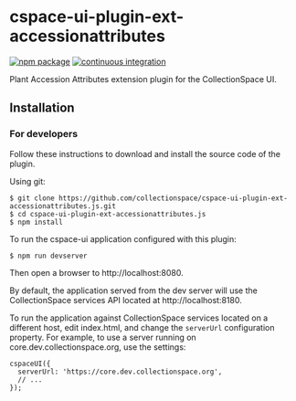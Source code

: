 # cspace-ui-plugin-ext-accessionattributes

[![npm package](https://img.shields.io/npm/v/cspace-ui-plugin-ext-accessionattributes.svg)](https://www.npmjs.com/package/cspace-ui-plugin-ext-accessionattributes)
[![continuous integration](https://github.com/collectionspace/cspace-ui-plugin-ext-accessionattributes.js/actions/workflows/ci-js.yml/badge.svg?branch=master&event=push)](https://github.com/collectionspace/cspace-ui-plugin-ext-accessionattributes.js/actions/workflows/ci-js.yml)

Plant Accession Attributes extension plugin for the CollectionSpace UI.

## Installation

### For developers

Follow these instructions to download and install the source code of the plugin.

Using git:

```
$ git clone https://github.com/collectionspace/cspace-ui-plugin-ext-accessionattributes.js.git
$ cd cspace-ui-plugin-ext-accessionattributes.js
$ npm install
```

To run the cspace-ui application configured with this plugin:

```
$ npm run devserver
```

Then open a browser to http://localhost:8080.

By default, the application served from the dev server will use the CollectionSpace services API
located at http://localhost:8180.

To run the application against CollectionSpace services located on a different host, edit
index.html, and change the `serverUrl` configuration property. For example, to use a server running
on core.dev.collectionspace.org, use the settings:

```
cspaceUI({
  serverUrl: 'https://core.dev.collectionspace.org',
  // ...
});
```
